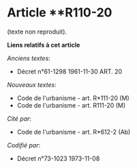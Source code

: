 # Article **R110-20

(texte non reproduit).

**Liens relatifs à cet article**

_Anciens textes_:

  - Décret n°61-1298 1961-11-30 ART. 20

_Nouveaux textes_:

  - Code de l'urbanisme - art. R*111-20 (M)
  - Code de l'urbanisme - art. R111-20 (M)

_Cité par_:

  - Code de l'urbanisme - art. R*612-2 (Ab)

_Codifié par_:

  - Décret n°73-1023 1973-11-08
